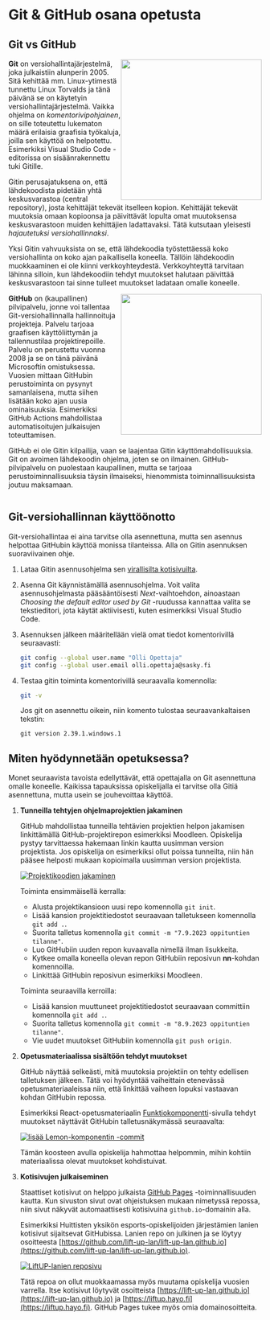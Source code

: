 # Git & GitHub osana opetusta

## Git vs GitHub

<img src="images/Git-Logo-2Color.png" style="float: right; width: 20em;">

**Git** on versiohallintajärjestelmä, joka julkaistiin alunperin 2005. Sitä kehittää mm. Linux-ytimestä tunnettu Linux Torvalds ja tänä päivänä se on käytetyin versiohallintajärjestelmä. Vaikka ohjelma on *komentorivipohjainen*, on sille toteutettu lukematon määrä erilaisia graafisia työkaluja, joilla sen käyttöä on helpotettu. Esimerkiksi Visual Studio Code -editorissa on sisäänrakennettu tuki Gitille.

Gitin perusajatuksena on, että lähdekoodista pidetään yhtä keskusvarastoa (central repository), josta kehittäjät tekevät itselleen kopion. Kehittäjät tekevät muutoksia omaan kopioonsa ja päivittävät lopulta omat muutoksensa keskusvarastoon muiden kehittäjien ladattavaksi. Tätä kutsutaan yleisesti *hajautetuksi versiohallinnaksi*.

Yksi Gitin vahvuuksista on se, että lähdekoodia työstettäessä koko versiohallinta on koko ajan paikallisella koneella. Tällöin lähdekoodin muokkaaminen ei ole kiinni verkkoyhteydestä. Verkkoyhteyttä tarvitaan lähinna silloin, kun lähdekoodiin tehdyt muutokset halutaan päivittää keskusvarastoon tai sinne tulleet muutokset ladataan omalle koneelle.

<img src="images/octocat-1694105451378.png" style="float: right; width: 20em;">

**GitHub** on (kaupallinen) pilvipalvelu, jonne voi tallentaa Git-versiohallinnalla hallinnoituja projekteja. Palvelu tarjoaa graafisen käyttöliittymän ja tallennustilaa projektirepoille. Palvelu on perustettu vuonna 2008 ja se on tänä päivänä Microsoftin omistuksessa. Vuosien mittaan GitHubin perustoiminta on pysynyt samanlaisena, mutta siihen lisätään koko ajan uusia ominaisuuksia. Esimerkiksi GitHub Actions mahdollistaa automatisoitujen julkaisujen toteuttamisen.

GitHub ei ole Gitin kilpailija, vaan se laajentaa Gitin käyttömahdollisuuksia. Git on avoimen lähdekoodin ohjelma, joten se on ilmainen. GitHub-pilvipalvelu on puolestaan kaupallinen, mutta se tarjoaa perustoiminnallisuuksia täysin ilmaiseksi, hienommista toiminnallisuuksista joutuu maksamaan.  

<div style="clear: both"></div>

## Git-versiohallinnan käyttöönotto

Git-versiohallintaa ei aina tarvitse olla asennettuna, mutta sen asennus helpottaa GitHubin käyttöä monissa tilanteissa. Alla on Gitin asennuksen suoraviivainen ohje.

1. Lataa Gitin asennusohjelma sen [virallisilta kotisivuilta](https://git-scm.com/).

2. Asenna Git käynnistämällä asennusohjelma. Voit valita asennusohjelmasta pääsääntöisesti *Next*-vaihtoehdon, ainoastaan *Choosing the default editor used by Git* -ruudussa kannattaa valita se tekstieditori, jota käytät aktiivisesti, kuten esimerkiksi Visual Studio Code.

3. Asennuksen jälkeen määritellään vielä omat tiedot komentorivillä seuraavasti:
   ```sh
   git config --global user.name "Olli Opettaja"
   git config --global user.email olli.opettaja@sasky.fi
   ```

4. Testaa gitin toiminta komentorivillä seuraavalla komennolla:
   ```sh
   git -v
   ```

   Jos git on asennettu oikein, niin komento tulostaa seuraavankaltaisen tekstin:
   ```
   git version 2.39.1.windows.1
   ```

## Miten hyödynnetään opetuksessa?

Monet seuraavista tavoista edellyttävät, että opettajalla on Git asennettuna omalle koneelle. Kaikissa tapauksissa opiskelijalla ei tarvitse olla Gitiä asennettuna, mutta usein se jouhevoittaa käyttöä.

1. **Tunneilla tehtyjen ohjelmaprojektien jakaminen**

   GitHub mahdollistaa tunneilla tehtävien projektien helpon jakamisen linkittämällä GitHub-projektirepon esimerkiksi Moodleen. Opiskelija pystyy tarvittaessa hakemaan linkin kautta uusimman version projektista. Jos opiskelija on esimerkiksi ollut poissa tunneilta, niin hän pääsee helposti mukaan kopioimalla uusimman version projektista.

   [![Projektikoodien jakaminen](images/github-projektikoodien-jako.png)](https://github.com/pekkatapio/javascript-salain-it21)

   Toiminta ensimmäisellä kerralla:
    - Alusta projektikansioon uusi repo komennolla `git init`.
    - Lisää kansion projektitiedostot seuraavaan talletukseen komennolla `git add .`.
    - Suorita talletus komennolla `git commit -m "7.9.2023 oppituntien tilanne"`.  
    - Luo GitHubiin uuden repon kuvaavalla nimellä ilman lisukkeita. 
    - Kytkee omalla koneella olevan repon GitHubiin reposivun **nn**-kohdan komennoilla.
    - Linkittää GitHubin reposivun esimerkiksi Moodleen.

    Toiminta seuraavilla kerroilla:
    - Lisää kansion muuttuneet projektitiedostot seuraavaan committiin komennolla `git add .`.
    - Suorita talletus komennolla `git commit -m "8.9.2023 oppituntien tilanne"`.
    - Vie uudet muutokset GitHubiin komennolla `git push origin`.

2. **Opetusmateriaalissa sisältöön tehdyt muutokset**

   GitHub näyttää selkeästi, mitä muutoksia projektiin on tehty edellisen talletuksen jälkeen. Tätä voi hyödyntää vaiheittain etenevässä opetusmateriaaleissa niin, että linkittää vaiheen lopuksi vastaavan kohdan GitHubin repossa.

   Esimerkiksi React-opetusmateriaalin [Funktiokomponentti](https://neutroni.hayo.fi/~pta/book/react101/clicker/01-aloitus/03-komponentti.html)-sivulla tehdyt muutokset näyttävät GitHubin talletusnäkymässä seuraavalta:

   [![lisää Lemon-komponentin -commit](images/github-tehdyt-muutokset.png)](https://github.com/pekkatapio/lemon-clicker/commit/2b7104f170cf2f9c5cf7b27011bb34f91c797aeb)

   Tämän koosteen avulla opiskelija hahmottaa helpommin, mihin kohtiin materiaalissa olevat muutokset kohdistuivat. 

3. **Kotisivujen julkaiseminen**

   Staattiset kotisivut on helppo julkaista [GitHub Pages](https://pages.github.com/) -toiminnallisuuden kautta. Kun sivuston sivut ovat ohjeistuksen mukaan nimetyssä repossa, niin sivut näkyvät automaattisesti kotisivuina `github.io`-domainin alla.

   Esimerkiksi Huittisten yksikön esports-opiskelijoiden järjestämien lanien kotisivut sijaitsevat GitHubissa. Lanien repo on julkinen ja se löytyy osoitteesta [https://github.com/lift-up-lan/lift-up-lan.github.io](https://github.com/lift-up-lan/lift-up-lan.github.io).

   [![LiftUP-lanien reposivu](images/liftup-lan-repo.png)](https://github.com/lift-up-lan/lift-up-lan.github.io)

   Tätä repoa on ollut muokkaamassa myös muutama opiskelija vuosien varrella. Itse kotisivut löytyvät osoitteista [https://lift-up-lan.github.io](https://lift-up-lan.github.io) ja [https://liftup.hayo.fi](https://liftup.hayo.fi). GitHub Pages tukee myös omia domainosoitteita.
